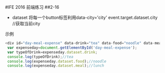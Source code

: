 #IFE 2016 前端练习
##2-16
* dataset
 将每一个button标签利用data-city='city'
 event.target.dataset.city //获取当前city
 
 示例
 ```javascript
 <div id="day-meal-expense" data-drink="tea" data-food="noodle" data-meal="lunch">
  var expenseday=document.getElementById('day-meal-expense');
  var typeOfDrink=expenseday.dataset.drink;
  console.log(typeOfDrink);//tea
  console.log(expenseday.dataset.food);//noodle
  console.log(expenseday.dataset.meal);//lunch
  ```
